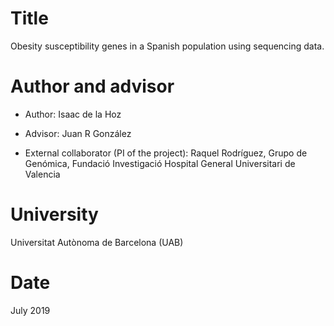 # Title

Obesity susceptibility genes in a Spanish population using sequencing data.

# Author and advisor

- Author: Isaac de la Hoz
- Advisor: Juan R González

- External collaborator (PI of the project): Raquel Rodríguez, Grupo de Genómica, Fundació Investigació Hospital General Universitari de Valencia

# University

Universitat Autònoma de Barcelona (UAB)

# Date

July 2019
